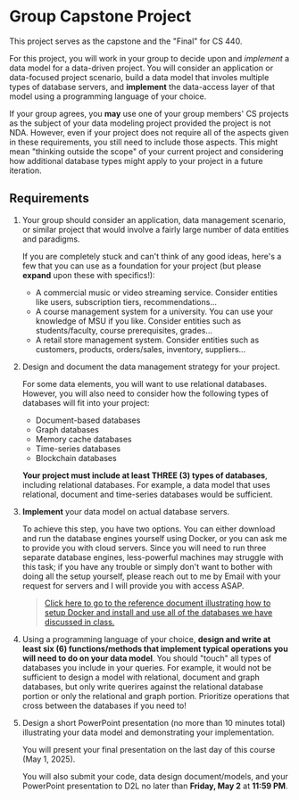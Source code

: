 # Group Capstone Project

This project serves as the capstone and the "Final" for CS 440. 

For this project, you will work in your group to decide upon and *implement* a data model for a data-driven project. You will consider an application or data-focused project scenario, build a data model that involes multiple types of database servers, and **implement** the data-access layer of that model using a programming language of your choice.

If your group agrees, you **may** use one of your group members' CS projects as the subject of your data modeling project provided the project is not NDA. However, even if your project does not require all of the aspects given in these requirements, you still need to include those aspects. This might mean "thinking outside the scope" of your current project and considering how additional database types might apply to your project in a future iteration.

## Requirements

1. Your group should consider an application, data management scenario, or similar project that would involve a fairly large number of data entities and paradigms. 

    If you are completely stuck and can't think of any good ideas, here's a few that you can use as a foundation for your project (but please **expand** upon these with specifics!):

    * A commercial music or video streaming service. Consider entities like users, subscription tiers, recommendations...
    * A course management system for a university. You can use your knowledge of MSU if you like. Consider entities such as students/faculty, course prerequisites, grades...
    * A retail store management system. Consider entities such as customers, products, orders/sales, inventory, suppliers...

2. Design and document the data management strategy for your project. 

    For some data elements, you will want to use relational databases. However, you will also need to consider how the following types of databases will fit into your project:

    * Document-based databases
    * Graph databases
    * Memory cache databases
    * Time-series databases
    * Blockchain databases
  
    **Your project must include at least THREE (3) types of databases**, including relational databases. For example, a data model that uses relational, document and time-series databases would be sufficient.

3. **Implement** your data model on actual database servers.

    To achieve this step, you have two options. You can either download and run the database engines yourself using Docker, or you can ask me to provide you with cloud servers. Since you will need to run three separate database engines, less-powerful machines may struggle with this task; if you have any trouble or simply don't want to bother with doing all the setup yourself, please reach out to me by Email with your request for servers and I will provide you with access ASAP.

    > [Click here to go to the reference document illustrating how to setup Docker and install and use all of the databases we have discussed in class.](DBSETUP.md)

4. Using a programming language of your choice, **design and write at least six (6) functions/methods that implement typical operations you will need to do on your data model**. You should "touch" all types of databases you include in your queries. For example, it would not be sufficient to design a model with relational, document and graph databases, but only write querires against the relational database portion or only the relational and graph portion. Prioritize operations that cross between the databases if you need to!

5. Design a short PowerPoint presentation (no more than 10 minutes total) illustrating your data model and demonstrating your implementation. 

    You will present your final presentation on the last day of this course (May 1, 2025).

    You will also submit your code, data design document/models, and your PowerPoint presentation to D2L no later than **Friday, May 2** at **11:59 PM**.

